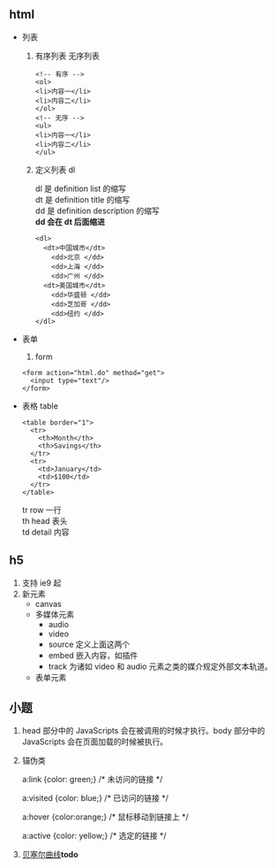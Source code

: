 ## html

- 列表

  1. 有序列表 无序列表

     ```
     <!-- 有序 -->
     <ol>
     <li>内容一</li>
     <li>内容二</li>
     </ol>
     <!-- 无序 -->
     <ul>
     <li>内容一</li>
     <li>内容二</li>
     </ul>
     ```

  2. 定义列表 dl

     dl 是 definition list 的缩写  
     dt 是 definition title 的缩写  
     dd 是 definition description 的缩写  
     **dd 会在 dt 后面缩进**

     ```
     <dl>
       <dt>中国城市</dt>
         <dd>北京 </dd>
         <dd>上海 </dd>
         <dd>广州 </dd>
       <dt>美国城市</dt>
         <dd>华盛顿 </dd>
         <dd>芝加哥 </dd>
         <dd>纽约 </dd>
     </dl>
     ```

- 表单
  1. form
  ```
  <form action="html.do" method="get">
    <input type="text"/>
  </form>
  ```
- 表格 table

  ```
  <table border="1">
    <tr>
      <th>Month</th>
      <th>Savings</th>
    </tr>
    <tr>
      <td>January</td>
      <td>$100</td>
    </tr>
  </table>
  ```

  tr row 一行  
  th head 表头  
  td detail 内容

## h5

1. 支持 ie9 起
2. 新元素
   - canvas
   - 多媒体元素
     - audio
     - video
     - source 定义上面这两个
     - embed 嵌入内容，如插件
     - track 为诸如 video 和 audio 元素之类的媒介规定外部文本轨道。
   - 表单元素

## 小题

1. head 部分中的 JavaScripts 会在被调用的时候才执行。body 部分中的 JavaScripts 会在页面加载的时候被执行。
2. 锚伪类

    a:link {color: green;} /* 未访问的链接 */

    a:visited {color: blue;} /* 已访问的链接 */

    a:hover {color:orange;} /* 鼠标移动到链接上 */

    a:active {color: yellow;} /* 选定的链接 */
3. [贝塞尔曲线](https://www.jianshu.com/p/d999f090d333)**todo**